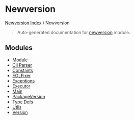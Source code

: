 # Newversion

[Newversion Index](../README.md#newversion-index) /
Newversion

> Auto-generated documentation for [newversion](https://github.com/vemel/newversion/blob/main/newversion/__init__.py) module.

## Modules

- [Module](./module.md)
- [Cli Parser](./cli_parser.md)
- [Constants](./constants.md)
- [EOLFixer](./eol_fixer.md)
- [Exceptions](./exceptions.md)
- [Executor](./executor.md)
- [Main](./main.md)
- [PackageVersion](./package_version.md)
- [Type Defs](./type_defs.md)
- [Utils](./utils.md)
- [Version](./version.md)
